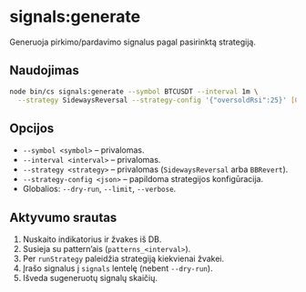 # signals:generate

Generuoja pirkimo/pardavimo signalus pagal pasirinktą strategiją.

## Naudojimas
```bash
node bin/cs signals:generate --symbol BTCUSDT --interval 1m \
  --strategy SidewaysReversal --strategy-config '{"oversoldRsi":25}' [OPCIJOS]
```

## Opcijos
- `--symbol <symbol>` – privalomas.
- `--interval <interval>` – privalomas.
- `--strategy <strategy>` – privalomas (`SidewaysReversal` arba `BBRevert`).
- `--strategy-config <json>` – papildoma strategijos konfigūracija.
- Globalios: `--dry-run`, `--limit`, `--verbose`.

## Aktyvumo srautas
1. Nuskaito indikatorius ir žvakes iš DB.
2. Susieja su pattern’ais (`patterns_<interval>`).
3. Per `runStrategy` paleidžia strategiją kiekvienai žvakei.
4. Įrašo signalus į `signals` lentelę (nebent `--dry-run`).
5. Išveda sugeneruotų signalų skaičių.

